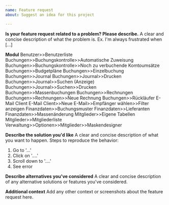 ```yaml
---
name: Feature request
about: Suggest an idea for this project

---
```


**Is your feature request related to a problem? Please describe.**
A clear and concise description of what the problem is. Ex. I'm always frustrated when [...]

**Modul**
Benutzer>>Benutzerliste
Buchungen>>Buchungskontrolle>>Automatische Zuweisung
Buchungen>>Buchungskontrolle>>Noch zu verbuchende Komtoumsätze
Buchungen>>Budgetpläne
Buchungen>>Einzelbuchung
Buchungen>>Journal
Buchungen>>Journal>>Drucken
Buchungen>>Journal>>Suchen (Anzeige)
Buchungen>>Journal>>Suchen>>Drucken
Buchungen>>Massenbuchungen
Buchungen>>Rechnungen
Buchungen>>Rechnungen>>Neue Rechnung
Buchungen>>Rückläufer
E-Mail Client
E-Mail Client>>Neue E-Mail>>Empfänger wählen>>Filter anzeigen
Finanzdaten>>Buchungsmuster
Finanzdaten>>Lieferanten
Finanzdaten>>Massenänderung
Mitglieder>>Eigene Tabellen
Mitglieder>>Mitgliederliste
Verwaltung>>Optionen>>Mitglieder>>Maskendesigner

**Describe the solution you'd like**
A clear and concise description of what you want to happen.
Steps to reproduce the behavior:
1. Go to '...'
2. Click on '....'
3. Scroll down to '....'
4. See error

**Describe alternatives you've considered**
A clear and concise description of any alternative solutions or features you've considered.

**Additional context**
Add any other context or screenshots about the feature request here.
